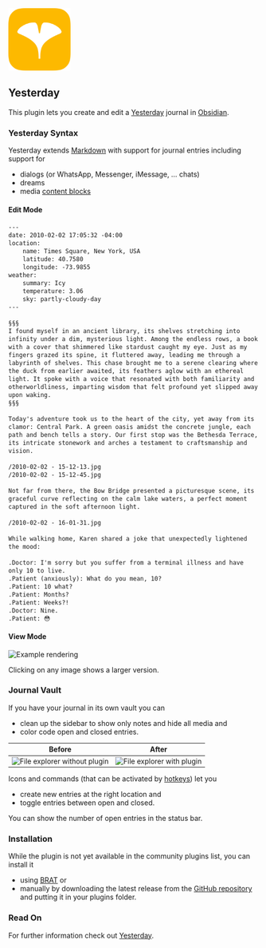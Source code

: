 <img alt="Yesterday logo" src="yesterday-logo.svg" width="125" height="125">

## Yesterday

This plugin lets you create and edit a [Yesterday](https://www.yesterday.md) journal in [Obsidian](https://obsidian.md).

### Yesterday Syntax

Yesterday extends [Markdown](https://www.markdownguide.org/basic-syntax/) with support for journal entries including support for

- dialogs (or WhatsApp, Messenger, iMessage, … chats)
- dreams
- media [content blocks](https://ia.net/writer/support/library/content-blocks)

#### Edit Mode

```
---
date: 2010-02-02 17:05:32 -04:00
location:
    name: Times Square, New York, USA
    latitude: 40.7580
    longitude: -73.9855
weather:
    summary: Icy
    temperature: 3.06
    sky: partly-cloudy-day
---

§§§
I found myself in an ancient library, its shelves stretching into infinity under a dim, mysterious light. Among the endless rows, a book with a cover that shimmered like stardust caught my eye. Just as my fingers grazed its spine, it fluttered away, leading me through a labyrinth of shelves. This chase brought me to a serene clearing where the duck from earlier awaited, its feathers aglow with an ethereal light. It spoke with a voice that resonated with both familiarity and otherworldliness, imparting wisdom that felt profound yet slipped away upon waking.
§§§

Today's adventure took us to the heart of the city, yet away from its clamor: Central Park. A green oasis amidst the concrete jungle, each path and bench tells a story. Our first stop was the Bethesda Terrace, its intricate stonework and arches a testament to craftsmanship and vision.

/2010-02-02 - 15-12-13.jpg
/2010-02-02 - 15-12-45.jpg

Not far from there, the Bow Bridge presented a picturesque scene, its graceful curve reflecting on the calm lake waters, a perfect moment captured in the soft afternoon light.

/2010-02-02 - 16-01-31.jpg

While walking home, Karen shared a joke that unexpectedly lightened the mood:

.Doctor: I'm sorry but you suffer from a terminal illness and have only 10 to live.
.Patient (anxiously): What do you mean, 10?
.Patient: 10 what?
.Patient: Months?
.Patient: Weeks?!
.Doctor: Nine.
.Patient: 😳
```

#### View Mode

![Example rendering](https://ik.imagekit.io/mitado/obsidian-yesterday-example_yuoXeej6j.png?updatedAt=1708879259580)

Clicking on any image shows a larger version.

### Journal Vault

If you have your journal in its own vault you can

- clean up the sidebar to show only notes and hide all media and
- color code open and closed entries.

Before             |  After
:-------------------------:|:-------------------------:
![File explorer without plugin](https://ik.imagekit.io/mitado/obsidian-yesterday-explorer-before_OO7k4XSds.png?updatedAt=1708838224342)|![File explorer with plugin](https://ik.imagekit.io/mitado/obsidian-yesterday-explorer-after_fTS5VBiQG.png?updatedAt=1708838224168)

Icons and commands (that can be activated by [hotkeys](https://help.obsidian.md/User+interface/Hotkeys)) let you

- create new entries at the right location and
- toggle entries between open and closed.

You can show the number of open entries in the status bar.

### Installation

While the plugin is not yet available in the community plugins list, you can install it

- using [BRAT](https://github.com/TfTHacker/obsidian42-brat) or
- manually by downloading the latest release from the [GitHub repository](https://github.com/dominikmayer/obsidian-yesterday) and putting it in your plugins folder.

### Read On

For further information check out [Yesterday](https://www.yesterday.md).